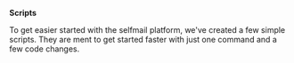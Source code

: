 **Scripts**

To get easier started with the selfmail platform, we've created a few simple scripts. They are ment to get started faster with just one command and a few code changes.